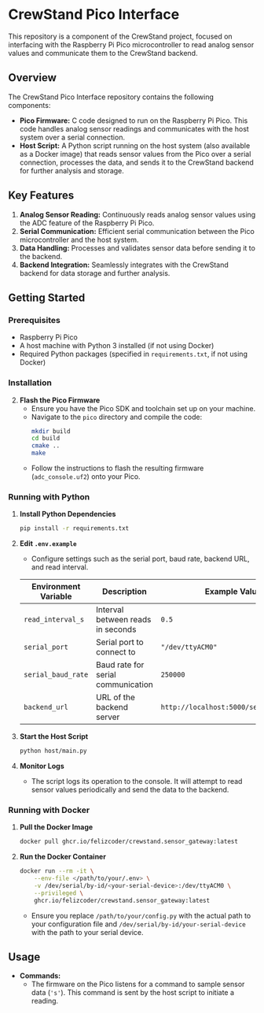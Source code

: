 # CrewStand Pico Interface

This repository is a component of the CrewStand project, focused on interfacing with the Raspberry Pi Pico microcontroller to read analog sensor values and communicate them to the CrewStand backend.

## Overview

The CrewStand Pico Interface repository contains the following components:
- **Pico Firmware:** C code designed to run on the Raspberry Pi Pico. This code handles analog sensor readings and communicates with the host system over a serial connection.
- **Host Script:** A Python script running on the host system (also available as a Docker image) that reads sensor values from the Pico over a serial connection, processes the data, and sends it to the CrewStand backend for further analysis and storage.

## Key Features

1. **Analog Sensor Reading:** Continuously reads analog sensor values using the ADC feature of the Raspberry Pi Pico.
2. **Serial Communication:** Efficient serial communication between the Pico microcontroller and the host system.
3. **Data Handling:** Processes and validates sensor data before sending it to the backend.
4. **Backend Integration:** Seamlessly integrates with the CrewStand backend for data storage and further analysis.

## Getting Started

### Prerequisites

- Raspberry Pi Pico
- A host machine with Python 3 installed (if not using Docker)
- Required Python packages (specified in `requirements.txt`, if not using Docker)

### Installation

2. **Flash the Pico Firmware**
    - Ensure you have the Pico SDK and toolchain set up on your machine.
    - Navigate to the `pico` directory and compile the code:
      ```sh
      mkdir build
      cd build
      cmake ..
      make
      ```
    - Follow the instructions to flash the resulting firmware (`adc_console.uf2`) onto your Pico.

### Running with Python

1. **Install Python Dependencies**
    ```sh
    pip install -r requirements.txt
    ```

2. **Edit `.env.example`**
    - Configure settings such as the serial port, baud rate, backend URL, and read interval.

    | Environment Variable | Description                         | Example Value         |
    |----------------------|-------------------------------------|-----------------------|
    | `read_interval_s`    | Interval between reads in seconds   | `0.5`                 |
    | `serial_port`        | Serial port to connect to           | `"/dev/ttyACM0"`      |
    | `serial_baud_rate`   | Baud rate for serial communication  | `250000`              |
    | `backend_url`        | URL of the backend server           | `http://localhost:5000/sensor/reading`|

3. **Start the Host Script**
    ```sh
    python host/main.py
    ```

4. **Monitor Logs**
   - The script logs its operation to the console. It will attempt to read sensor values periodically and send the data to the backend.

### Running with Docker

1. **Pull the Docker Image**
    ```sh
    docker pull ghcr.io/felizcoder/crewstand.sensor_gateway:latest
    ```

2. **Run the Docker Container**
    ```sh
    docker run --rm -it \
        --env-file </path/to/your/.env> \
        -v /dev/serial/by-id/<your-serial-device>:/dev/ttyACM0 \
        --privileged \
        ghcr.io/felizcoder/crewstand.sensor_gateway:latest
    ```

   - Ensure you replace `/path/to/your/config.py` with the actual path to your configuration file and `/dev/serial/by-id/your-serial-device` with the path to your serial device.

## Usage

- **Commands:**
  - The firmware on the Pico listens for a command to sample sensor data (`'s'`). This command is sent by the host script to initiate a reading.
